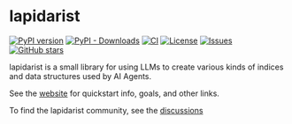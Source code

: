 # lapidarist

[![PyPI version](https://img.shields.io/pypi/v/lapidarist.svg)](https://pypi.org/project/lapidarist/)
[![PyPI - Downloads](https://img.shields.io/pypi/dm/lapidarist)](https://pypi.org/project/lapidarist/)
[![CI](https://github.com/The-AI-Alliance/lapidarist/actions/workflows/pytest.yml/badge.svg)](https://github.com/The-AI-Alliance/lapidarist/actions/workflows/pytest.yml)
[![License](https://img.shields.io/github/license/The-AI-Alliance/lapidarist)](https://github.com/The-AI-Alliance/lapidarist/tree/main?tab=Apache-2.0-1-ov-file#readme)
[![Issues](https://img.shields.io/github/issues/The-AI-Alliance/lapidarist)](https://github.com/The-AI-Alliance/lapidarist/issues)
[![GitHub stars](https://img.shields.io/github/stars/The-AI-Alliance/lapidarist?style=social)](https://github.com/The-AI-Alliance/lapidarist/stargazers)

lapidarist is a small library for using LLMs to create
various kinds of indices and data structures used by AI Agents.

See the [website](https://the-ai-alliance.github.io/lapidarist/) for quickstart info, goals, and other links.

To find the lapidarist community, see the [discussions](https://github.com/The-AI-Alliance/lapidarist/discussions)
